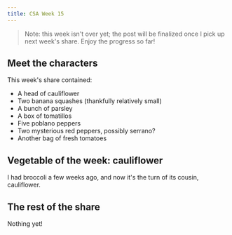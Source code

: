 ```yaml
---
title: CSA Week 15
---
```


> Note: this week isn't over yet; the post will be finalized once I pick up
> next week's share. Enjoy the progress so far!

## Meet the characters

This week's share contained:

* A head of cauliflower
* Two banana squashes (thankfully relatively small)
* A bunch of parsley
* A box of tomatillos
* Five poblano peppers
* Two mysterious red peppers, possibly serrano?
* Another bag of fresh tomatoes

## Vegetable of the week: cauliflower
I had broccoli a few weeks ago, and now it's the turn of its cousin,
cauliflower.

## The rest of the share

Nothing yet!
